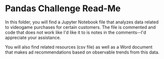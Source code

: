 # Pandas Challenge Read-Me

In this folder, you will find a Jupyter Notebook file that analyzes data related to videogame purchases for certain customers. The file is commented and code that does not work like I'd like it to is notes in the comments--I'd appreciate your assistance.

You will also find related resources (csv file) as well as a Word document that makes ad recommendations based on observable trends from this data.
